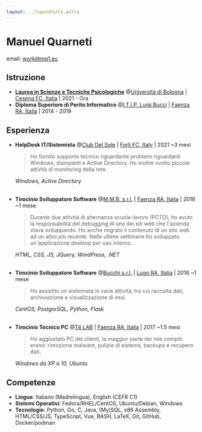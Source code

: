 ```yaml
---
layout: ../layouts/Cv.astro
---
```


# Manuel Quarneti

email: [work@mq1.eu](mailto:work@mq1.eu)

## Istruzione

* **[Laurea in Scienze e Tecniche Psicologiche](https://corsi.unibo.it/laurea/ScienzeTecnichePsicologiche)** @[Università di Bologna](https://www.unibo.it/it/) | [Cesena FC, Italia](https://www.openstreetmap.org/relation/42809) | 2021 - Ora
* **Diploma Superiore di Perito Informatico** @[I.T.I.P. Luigi Bucci](https://www.itipfaenza.edu.it/) | [Faenza RA, Italia](https://www.openstreetmap.org/relation/43004) | 2014 - 2019

## Esperienza

* **HelpDesk IT/Sistemista** @[Club Del Sole](https://www.clubdelsole.com/) | [Forlì FC, Italy](https://www.openstreetmap.org/relation/42907) | 2021 ~3 mesi

	> Ho fornito supporto tecnico riguardante problemi riguardanti Windows, stampanti e Active Directory. Ho inoltre svolto piccole attività di monitoring della rete.

	_Windows, Active Directory_<br><br>

* **Tirocinio Sviluppatore Software** @[M.M.B. s.r.l.](https://www.mmbsoftware.it/) | [Faenza RA, Italia](https://www.openstreetmap.org/relation/43004) | 2018 ~1 mese

	> Durante due attività di alternanza scuola-lavoro (PCTO), ho avuto la responsabilità del debugging di uno dei siti web che l'azienda stava sviluppando.
	> Ho anche migrato il contenuto di un sito web ad un altro più recente.
	> Nelle ultime settimane ho sviluppato un'applicazione desktop per uso interno.

	_HTML, CSS, JS, JQuery, WordPress, .NET_<br><br>
* **Tirocinio Sviluppatore Software** @[Bucchi s.r.l.](http://www.bucchi.it/it/) | [Lugo RA, Italia](https://www.openstreetmap.org/relation/43140) | 2018 ~1 mese

	> Ho assistito un sistemista in varie attività, tra cui raccolta dati, archiviazione e visualizzazione di essi.

	_CentOS, PostgreSQL, Python, Flask_<br><br>
* **Tirocinio Tecnico PC** @[T4 LAB](https://www.t4lab.it/) | [Faenza RA, Italia](https://www.openstreetmap.org/relation/43004) | 2017 ~1.5 mesi

	> Ho aggiustato PC dei clienti, la maggior parte dei mie compiti erano: rimozione malware, pulizie di sistema, backups e recupero dati.

	_Windows da XP a 10, Ubuntu_

## Competenze

* **Lingue**: Italiano (Madrelingua), English (CEFR C1)
* **Sistemi Operativi**: Fedora/RHEL/CentOS, Ubuntu/Debian, Windows
* **Tecnologie**: Python, Go, C, Java, (My)SQL, x86 Assembly, HTML/CSS/JS, TypeScript, Vue, BASH, LaTeX, Git, GitHub, Docker/podman
